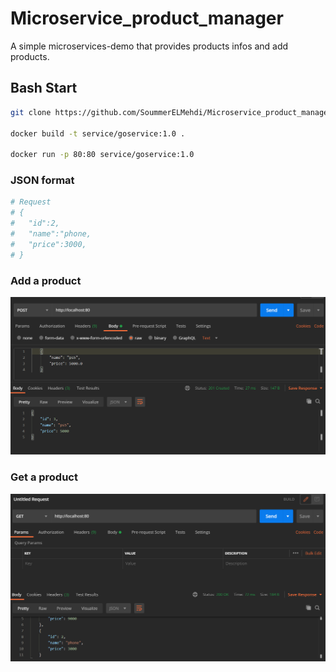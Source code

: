 # Microservice_product_manager
A simple microservices-demo that provides products infos and add products. 


## Bash Start


``` bash
git clone https://github.com/SoummerELMehdi/Microservice_product_manager.git

docker build -t service/goservice:1.0 .  

docker run -p 80:80 service/goservice:1.0
```

### JSON format
``` bash
# Request 
# {
#   "id":2,
#   "name":"phone,
#   "price":3000,
# }
```
### Add a product

![alt text](screen/POST.png)

### Get a product

![alt text](screen/GET.png)

